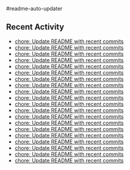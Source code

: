 #readme-auto-updater

## Recent Activity
<!-- LATEST_COMMITS:START -->
- [chore: Update README with recent commits](https://github.com/NEO1717/readme-auto-updater/commit/3b721f3e3e57f3e4bbeebaad1845845517a8e50a)
- [chore: Update README with recent commits](https://github.com/NEO1717/readme-auto-updater/commit/78eb592d60606dab12a4499c78cd4e7eb38a874b)
- [chore: Update README with recent commits](https://github.com/NEO1717/readme-auto-updater/commit/b628034b281cf9c6e0dc31c0f7d788f7fd1846af)
- [chore: Update README with recent commits](https://github.com/NEO1717/readme-auto-updater/commit/600da6c75eaacb7f6295fcfc96923184a2caa6e2)
- [chore: Update README with recent commits](https://github.com/NEO1717/readme-auto-updater/commit/2fd0ed68c4d0afbed92940c822f0e9a68b2342aa)
- [chore: Update README with recent commits](https://github.com/NEO1717/readme-auto-updater/commit/2102eb3cef9b728ed9633311630cf3cce022d9b9)
- [chore: Update README with recent commits](https://github.com/NEO1717/readme-auto-updater/commit/807e159c30c4fa540ac5517ea2d0aac70cadce4f)
- [chore: Update README with recent commits](https://github.com/NEO1717/readme-auto-updater/commit/3b97b98d988612ad2273b13a3be5f0bf41da0be9)
- [chore: Update README with recent commits](https://github.com/NEO1717/readme-auto-updater/commit/778ca99981918f2343725d6556e0520d26dad5f0)
- [chore: Update README with recent commits](https://github.com/NEO1717/readme-auto-updater/commit/65166b29aa27992283df4c15e665a6ff8a7679c8)
- [chore: Update README with recent commits](https://github.com/NEO1717/readme-auto-updater/commit/c71ff57700dd82355905c97f5af1cbc1d7d5db6d)
- [chore: Update README with recent commits](https://github.com/NEO1717/readme-auto-updater/commit/6d8649eeb7d6d43f5b7bbbcc3bbda6e18616712f)
- [chore: Update README with recent commits](https://github.com/NEO1717/readme-auto-updater/commit/ed8a03e435f44db40fe1bb234b90676dd3b647df)
- [chore: Update README with recent commits](https://github.com/NEO1717/readme-auto-updater/commit/9340aa929e4fb8e90dba65bd449df7650584fe3d)
- [chore: Update README with recent commits](https://github.com/NEO1717/readme-auto-updater/commit/f3fdaf02a2267ee3498a2582cc3f5bad6d01147c)
- [chore: Update README with recent commits](https://github.com/NEO1717/readme-auto-updater/commit/1d32ad33beea19c0b4c3add3047759e36db68cef)
- [chore: Update README with recent commits](https://github.com/NEO1717/readme-auto-updater/commit/1fc846f77d79a4c441386a247a70d6f0c92b0abd)
- [chore: Update README with recent commits](https://github.com/NEO1717/readme-auto-updater/commit/3142cccdb5a1bcc02df26529d9dc5639b6504aa8)
- [chore: Update README with recent commits](https://github.com/NEO1717/readme-auto-updater/commit/e5f39dfcf413ff038cd7f0270872632fbbebfb50)
- [chore: Update README with recent commits](https://github.com/NEO1717/readme-auto-updater/commit/4bb148e9b67457d253beaafd3bc583fc6e289ddc)
<!-- LATEST_COMMITS:END -->

